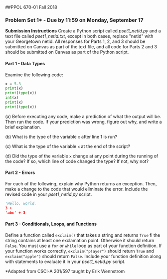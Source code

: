 ##PPOL 670-01 Fall 2018
### Problem Set 1* - Due by 11:59 on Monday, September 17

**Submission Instructions** Create a Python script called *pset1_netid.py* and a text file called *pset1_netid.txt*, except in both cases, replace "netid" with your Georgetown netid. All responses for Parts 1, 2, and 3 should be submitted on Canvas as part of the text file, and all code for Parts 2 and 3 should be submitted on Canvas as part of the Python script.

#### Part 1 - Data Types
Examine the following code:
```python
x = 5.3
print(x)
print(type(x))
int(x)
print(x)
print(type(x))
```

(a) Before executing any code, make a prediction of what the output will be.  Then run the code.  If your prediction was wrong, figure out why, and write a brief explanation.

(b) What is the type of the variable `x` after line 1 is run?

(c) What is the type of the variable `x` at the end of the script?

(d) Did the type of the variable `x` change at any point during the running of the code? If so, which line of code changed the type?  If not, why not?

#### Part 2 - Errors
For each of the following, explain why Python returns an exception.  Then, make a change to the code that would eliminate the error.  Include the revised code in your *pset1_netid.py* script.

```python
'Hello, world.
3 +
'abc' + 3
```

#### Part 3 - Conditionals, Loops, and Functions
Define a function called `exclaim()` that takes a string and returns `True` fi the string contains at least one exclamation point.  Otherwise it should return `False`.  You must use a `for` or `while` loop as part of your function definition.  If your function works correctly, `exclaim("p!ayer")` should return `True` and `exclaim("apple")` should return `False`. Include your function definition along with statements to evaluate it in your *pset1_netid.py* script.


*Adapted from CSCI-A 201/597 taught by Erik Wennstrom
